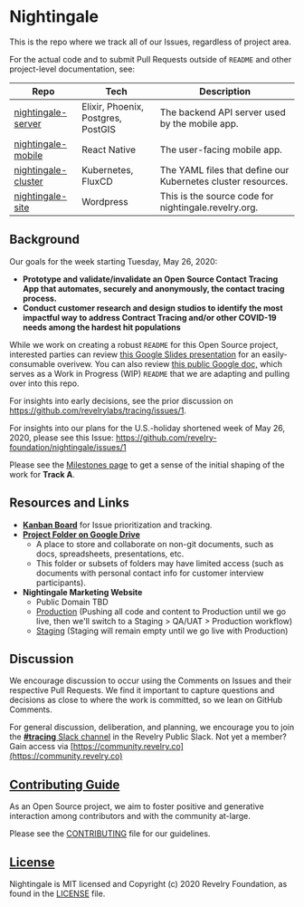 # Nightingale

This is the repo where we track all of our Issues, regardless of project area.

For the actual code and to submit Pull Requests outside of `README` and other project-level documentation, see:

| Repo | Tech | Description |
| ---- | ---- | ----------- |
| [nightingale-server](https://github.com/revelry-foundation/nightingale-server) | Elixir, Phoenix, Postgres, PostGIS | The backend API server used by the mobile app. |
| [nightingale-mobile](https://github.com/revelry-foundation/nightingale-mobile) | React Native | The user-facing mobile app. |
| [nightingale-cluster](https://github.com/revelry-foundation/nightingale-cluster) | Kubernetes, FluxCD | The YAML files that define our Kubernetes cluster resources. |
| [nightingale-site](https://github.com/revelry-foundation/nightingale-site) | Wordpress | This is the source code for nightingale.revelry.org. |

## Background

Our goals for the week starting Tuesday, May 26, 2020:
- **Prototype and validate/invalidate an Open Source Contact Tracing App that automates, securely and anonymously, the contact tracing process.**
- **Conduct customer research and design studios to identify the most impactful way to address Contract Tracing and/or other COVID-19 needs among the hardest hit populations**

While we work on creating a robust `README` for this Open Source project, interested parties can review [this Google Slides presentation](https://docs.google.com/presentation/d/1HpbhUb89nBgOIG9x39qzHcGGc2vnUo-wz90XKoTyCcI/edit?usp=sharing) for an easily-consumable overivew. You can also review [this public Google doc,](https://docs.google.com/document/d/1Ob3Z_RxdGALPhl3V0XqQhLLYLYKKmMRXHf3fGT640rE/edit) which serves as a Work in Progress (WIP) `README` that we are adapting and pulling over into this repo. 

For insights into early decisions, see the prior discussion on https://github.com/revelrylabs/tracing/issues/1.

For insights into our plans for the U.S.-holiday shortened week of May 26, 2020, please see this Issue: https://github.com/revelry-foundation/nightingale/issues/1

Please see the [Milestones page](https://github.com/revelry-foundation/nightingale/milestones) to get a sense of the initial shaping of the work for **Track A**.

## Resources and Links

- [**Kanban Board**](https://kanban.prod.revelry.net/app/revelry-foundation/nightingale) for Issue prioritization and tracking.
- [**Project Folder on Google Drive**](https://drive.google.com/open?id=1B8l0uzWR-dekg2qflbfvCPTu2kkT1LaG)
  - A place to store and collaborate on non-git documents, such as docs, spreadsheets, presentations, etc.
  - This folder or subsets of folders may have limited access (such as documents with personal contact info for customer interview participants).
- **Nightingale Marketing Website**
  - Public Domain TBD
  - [Production](https://nightingale.revelry.org/) (Pushing all code and content to Production until we go live, then we'll switch to a Staging > QA/UAT > Production workflow)
  - [Staging](http://nightingalestg.wpengine.com/) (Staging will remain empty until we go live with Production)

## Discussion

We encourage discussion to occur using the Comments on Issues and their respective Pull Requests. We find it important to capture questions and decisions as close to where the work is committed, so we lean on GitHub Comments.

For general discussion, deliberation, and planning, we encourage you to join the [**#tracing** Slack channel](https://revelry-public.slack.com/archives/C014AR56T1P) in the Revelry Public Slack. Not yet a member? Gain access via [https://community.revelry.co](https://community.revelry.co) 

## [Contributing Guide][contribute]

As an Open Source project, we aim to foster positive and generative interaction among contributors and with the community at-large.

Please see the [CONTRIBUTING][contribute] file for our guidelines.

[contribute]: https://github.com/revelry-foundation/nightingale/blob/master/CONTRIBUTING.md

## [License][license]

Nightingale is MIT licensed and Copyright (c) 2020 Revelry Foundation, as found in the [LICENSE][license] file.

[license]: https://github.com/revelry-foundation/nightingale/blob/master/LICENSE.md
